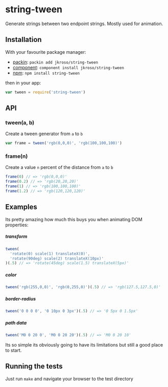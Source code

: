 
# string-tween

  Generate strings between two endpoint strings. Mostly used for animation.

## Installation

With your favourite package manager:

- [packin](//github.com/jkroso/packin): `packin add jkroso/string-tween`
- [component](//github.com/component/component#installing-packages): `component install jkroso/string-tween`
- [npm](//npmjs.org/doc/cli/npm-install.html): `npm install string-tween`

then in your app:

```js
var tween = require('string-tween')
```

## API

### tween(a, b)

  Create a tween generator from `a` to `b`

```js
var frame = tween('rgb(0,0,0)', 'rgb(100,100,100)')
```

### frame(n)

  Create a value `n` percent of the distance from `a` to `b`

```js
frame(0) // => 'rgb(0,0,0)'
frame(0.2) // => 'rgb(20,20,20)'
frame(1) // => 'rgb(100,100,100)'
frame(1.2) // => 'rgb(120,120,120)'
```

## Examples

  Its pretty amazing how much this buys you when animating DOM properties:

##### transform

```js
tween(
  'rotate(0) scale(1) translateX(0)', 
  'rotate(90deg) scale(2) translateX(10px)'
)(.5) // => 'rotate(45deg) scale(1.5) translateX(5px)'
```

##### color

```js
tween('rgb(255,0,0)', 'rgb(0,255,0)')(.5) // => 'rgb(127.5,127.5,0)'
```

##### border-radius

```js
tween('0 0 0 0', '0 10px 0 3px')(.5) // => '0 5px 0 1.5px'
```

##### path data

```js
tween('M0 0 20 0', 'M0 0 20 20')(.5) // => 'M0 0 20 10'
```

Its so simple its obviously going to have its limitations but still a good place to start.

## Running the tests

Just run `make` and navigate your browser to the test directory

